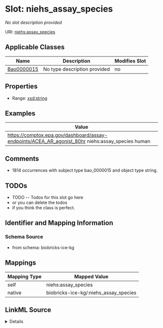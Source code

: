 

# Slot: niehs_assay_species


_No slot description provided_





URI: [niehs:assay_species](https://ice.ntp.niehs.nih.gov/property/assay_species)



<!-- no inheritance hierarchy -->





## Applicable Classes

| Name | Description | Modifies Slot |
| --- | --- | --- |
| [Bao0000015](../classes/Bao0000015.md) | No type description provided |  no  |







## Properties

* Range: [xsd:string](xsd:string)






## Examples

| Value |
| --- |
| https://comptox.epa.gov/dashboard/assay-endpoints/ACEA_AR_agonist_80hr niehs:assay_species human |

## Comments

* 1814 occurrences with subject type bao_0000015 and object type string.

## TODOs

* TODO -- Todos for this slot go here
* or you can delete the todos
* if you think the class is perfect.

## Identifier and Mapping Information







### Schema Source


* from schema: biobricks-ice-kg




## Mappings

| Mapping Type | Mapped Value |
| ---  | ---  |
| self | niehs:assay_species |
| native | biobricks-ice-kg/:niehs_assay_species |




## LinkML Source

<details>
```yaml
name: niehs_assay_species
description: No slot description provided
todos:
- TODO -- Todos for this slot go here
- or you can delete the todos
- if you think the class is perfect.
comments:
- 1814 occurrences with subject type bao_0000015 and object type string.
examples:
- value: https://comptox.epa.gov/dashboard/assay-endpoints/ACEA_AR_agonist_80hr niehs:assay_species
    human
from_schema: biobricks-ice-kg
rank: 1000
slot_uri: niehs:assay_species
alias: niehs_assay_species
domain_of:
- bao_0000015
range: string

```
</details>